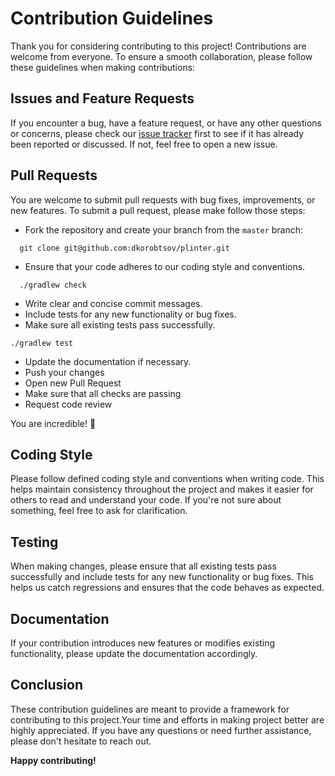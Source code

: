 # Contribution Guidelines

Thank you for considering contributing to this project! Contributions are welcome from everyone. To ensure a smooth
collaboration, please follow these guidelines when making contributions:

## Issues and Feature Requests

If you encounter a bug, have a feature request, or have any other questions or concerns, please check
our [issue tracker](https://github.com/dkorobtsov/plinter/issues) first to see if it has already been reported or
discussed. If not, feel free to open a new issue.

## Pull Requests

You are welcome to submit pull requests with bug fixes, improvements, or new features. To submit a pull
request, please make follow those steps:

- Fork the repository and create your branch from the `master` branch:

```
  git clone git@github.com:dkorobtsov/plinter.git
```

- Ensure that your code adheres to our coding style and conventions.

```
  ./gradlew check
```

- Write clear and concise commit messages.
- Include tests for any new functionality or bug fixes.
- Make sure all existing tests pass successfully.

```
./gradlew test
```

- Update the documentation if necessary.
- Push your changes
- Open new Pull Request
- Make sure that all checks are passing
- Request code review

You are incredible! 🎉

## Coding Style

Please follow defined coding style and conventions when writing code. This helps maintain consistency throughout the
project and makes it easier for others to read and understand your code. If you're not sure about something, feel free
to ask
for clarification.

## Testing

When making changes, please ensure that all existing tests pass successfully and include tests for any new functionality
or bug fixes. This helps us catch regressions and ensures
that the code behaves as expected.

## Documentation

If your contribution introduces new features or modifies existing functionality, please update the documentation
accordingly.

## Conclusion

These contribution guidelines are meant to provide a framework for contributing to this project.Your time
and efforts in making project better are highly appreciated. If you have any questions or need further assistance,
please don't hesitate to reach out.

**Happy contributing!**
